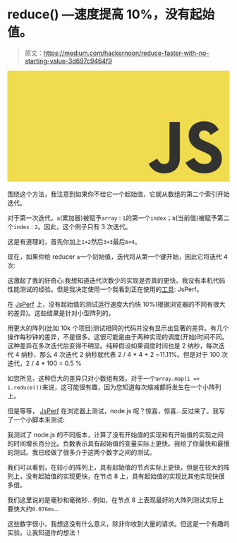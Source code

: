 # reduce() —速度提高 10%，没有起始值。

> 原文：<https://medium.com/hackernoon/reduce-faster-with-no-starting-value-3d697c9464f9>

![](img/408d9a2a447ec639b34e17a1ae547c42.png)

围绕这个方法，我注意到如果你不给它一个起始值，它就从数组的第二个索引开始迭代。

对于第一次迭代，`a`(累加器)被赋予`array` : `1`的第一个`index`；`b`(当前值)被赋予第二个`index` : `2`。因此，这个例子只有 3 次迭代。

这是有道理的，首先你加上`1+2`然后`3+3`最后`6+4`。

现在，如果你给 reducer `a`一个初始值，迭代将从第一个键开始，因此它将迭代 4 次:

这激起了我的好奇心:我想知道迭代次数少的实现是否真的更快。我没有本机代码性能测试的经验。但是我决定使用一个我看到正在使用的[工具](https://hackernoon.com/tagged/tool): JsPerf。

在 [JsPerf](https://jsperf.com/array-reduce-with-start-value) 上，没有起始值的测试运行速度大约快 10%(根据浏览器的不同有很大的差异)。这些结果是针对小型阵列的。

用更大的阵列(比如 10k 个项目)测试相同的代码并没有显示出显著的差异。有几个操作每秒钟的差异，不是很多。这很可能是由于两种实现的调度(开始)时间不同。这种差异在多次迭代后变得不明显。纯粹假设如果调度时间也是 2 纳秒，每次迭代 4 纳秒，那么 4 次迭代 2 纳秒就代表 2 / 4 * 4 + 2 ~11.11%。但是对于 100 次迭代，2 / 4 * 100 = 0.5 %

如您所见，这种巨大的差异只对小数组有效。对于一个`array.map(i => i.reduce())`来说，这可能很有趣，因为您知道每次缩减都将发生在一个小阵列上。

但是等等， [JsPerf](https://hackernoon.com/tagged/jsperf) 在浏览器上测试，node.js 呢？惊喜，惊喜…反过来了。我写了一个小脚本来测试:

我测试了 node.js 的不同版本，计算了没有开始值的实现和有开始值的实现之间的时间增长百分比。负数表示具有起始值的变量实际上更快。我给了你最快和最慢的测试。我已经做了很多介于这两个数字之间的测试。

我们可以看到，在较小的阵列上，具有起始值的节点实际上更快，但是在较大的阵列上，没有起始值的实现更快，在节点 8 上，具有起始值的实现比其他实现快很多倍。

我们这里说的是毫秒和毫微秒…例如，在节点 8 上表现最好的大阵列测试实际上要快大约`0.076ms`…

这些数字很小，我想这没有什么意义，除非你收到大量的请求。但这是一个有趣的实验。让我知道你的想法！